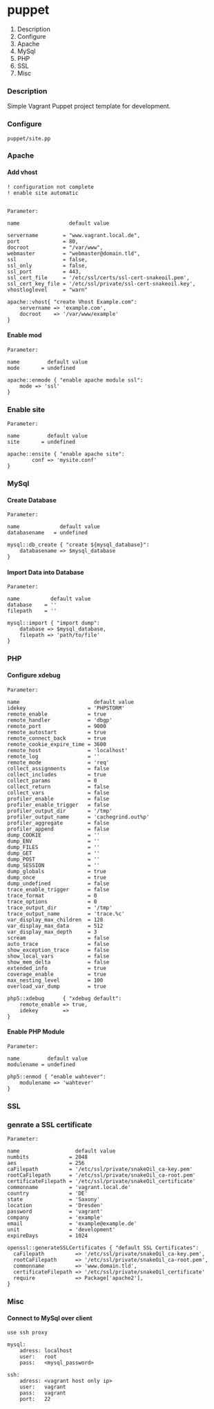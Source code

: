 # puppet

1. Description
2. Configure
3. Apache
4. MySql
5. PHP
6. SSL
7. Misc

### Description

Simple Vagrant Puppet project template for development.



### Configure

    puppet/site.pp

### Apache
#### Add vhost
    
    ! configuration not complete
    ! enable site automatic
    
    
    Parameter:
    
    name                default value
    
    servername        = "www.vagrant.local.de",
    port              = 80,
    docroot           = "/var/www",
    webmaster         = "webmaster@domain.tld",
    ssl               = false,
    ssl_only          = false,
    ssl_port          = 443,
    ssl_cert_file     = '/etc/ssl/certs/ssl-cert-snakeoil.pem',
    ssl_cert_key_file = '/etc/ssl/private/ssl-cert-snakeoil.key',
    vhostloglevel     = "warn"
    
    apache::vhost{ "create Vhost Example.com":
        servername => 'example.com',
        docroot    => '/var/www/example'
    }

#### Enable mod
    Parameter:
    
    name         default value
    mode       = undefined

    apache::enmode { "enable apache module ssl":
        mode => 'ssl'
    }

### Enable site
    Parameter:
    
    name         default value
    site       = undefined
    
    apache::ensite { "enable apache site":
            conf => 'mysite.conf'
    }

### MySql
#### Create Database
    Parameter:
    
    name             default value
    databasename   = undefined

    mysql::db_create { "create ${mysql_database}": 
        databasename => $mysql_database 
    }

#### Import Data into Database
    Parameter:
    
    name          default value
    database    = ''
    filepath    = ''

    mysql::import { "import dump":
        database => $mysql_database,
        filepath => 'path/to/file'
    }

### PHP
#### Configure xdebug
    Parameter:
    
    name                        default value
    idekey                    = 'PHPSTORM'
    remote_enable             = true
    remote_handler            = 'dbgp'
    remote_port               = 9000
    remote_autostart          = true
    remote_connect_back       = true
    remote_cookie_expire_time = 3600
    remote_host               = 'localhost'
    remote_log                = ''
    remote_mode               = 'req'
    collect_assignments       = false
    collect_includes          = true
    collect_params            = 0
    collect_return            = false
    collect_vars              = false
    profiler_enable           = false
    profiler_enable_trigger   = false
    profiler_output_dir       = '/tmp'
    profiler_output_name      = 'cachegrind.out%p'
    profiler_aggregate        = false
    profiler_append           = false
    dump_COOKIE               = ''
    dump_ENV                  = ''
    dump_FILES                = ''
    dump_GET                  = ''
    dump_POST                 = ''
    dump_SESSION              = ''
    dump_globals              = true
    dump_once                 = true
    dump_undefined            = false
    trace_enable_trigger      = false
    trace_format              = 0
    trace_options             = 0
    trace_output_dir          = '/tmp'
    trace_output_name         = 'trace.%c'
    var_display_max_children  = 128
    var_display_max_data      = 512
    var_display_max_depth     = 3
    scream                    = false
    auto_trace                = false
    show_exception_trace      = false
    show_local_vars           = false
    show_mem_delta            = false
    extended_info             = true
    coverage_enable           = true
    max_nesting_level         = 100
    overload_var_dump         = true

    php5::xdebug      { "xdebug default": 
        remote_enable => true,
        idekey        => 
    }


#### Enable PHP Module
    Parameter:
    
    name         default value
    modulename = undefined

    php5::enmod { "enable wahtever":
        modulename => 'wahtever'
    }
    
### SSL
### genrate a SSL certificate
    Parameter:
    
    name                  default value
    numbits             = 2048
    aes                 = 256
    caFilepath          = '/etc/ssl/private/snakeOil_ca-key.pem'
    rootCaFilepath      = '/etc/ssl/private/snakeOil_ca-root.pem'
    certificateFilepath = '/etc/ssl/private/snakeOil_certificate'
    commonname          = 'vagrant.local.de'
    country             = 'DE'
    state               = 'Saxony'
    location            = 'Dresden'
    password            = 'vagrant'
    company             = 'example'
    email               = 'example@example.de'
    unit                = 'development'
    expireDays          = 1024

    openssl::generateSSLCertificates { "default SSL Certificates":
      caFilepath          => '/etc/ssl/private/snakeOil_ca-key.pem',
      rootCaFilepath      => '/etc/ssl/private/snakeOil_ca-root.pem',
      commonname          => 'www.domain.tld',
      certificateFilepath => '/etc/ssl/private/snakeOil_certificate'
      require             => Package['apache2'],
    }

### Misc
#### Connect to MySql over client

    use ssh proxy
    
    mysql:
        adress: localhost
        user:   root
        pass:   <mysql_password>
        
    ssh:
        adress: <vagrant host only ip>
        user:   vagrant
        pass:   vagrant
        port:   22
